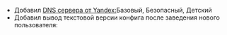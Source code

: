 - Добавил [DNS сервера от Yandex:](https://dns.yandex.ru/)Базовый, Безопасный, Детский
- Добавил вывод текстовой версии конфига после заведения нового пользователя:
